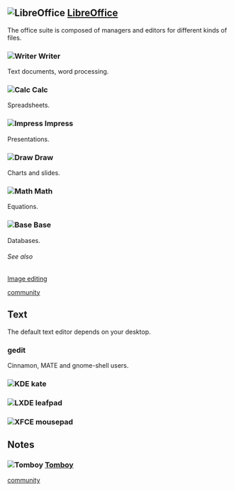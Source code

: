 ## ![][img-libreoffice] [LibreOffice][homepage-libreoffice]

The office suite is composed of managers and editors for different kinds of files.

### ![][img-libreoffice-writer]  **Writer**
Text documents, word processing.
### ![][img-libreoffice-calc]  **Calc**
Spreadsheets.
### ![][img-libreoffice-impress]  **Impress**
Presentations.
### ![][img-libreoffice-draw]  **Draw**
Charts and slides.
### ![][img-libreoffice-math]  **Math**
Equations.
### ![][img-libreoffice-base]  **Base**
Databases.

###### See also ######
[Image editing][anchor-graphics]

[community][community-libreoffice]

## Text ##

The default text editor depends on your desktop.

### gedit ###
Cinnamon, MATE and gnome-shell users.

### ![][emblem-kde] kate ###
### ![][emblem-lxde] leafpad ###
### ![][emblem-xfce] mousepad ###

## Notes ##

### ![][img-tomboy] [Tomboy][homepage-tomboy] <a id="tomboy"/> ###

[community][community-tomboy]

[anchor-graphics]: Images#wiki-graphics

[emblem-kde]: image/boston.png "KDE"
[emblem-lxde]: image/emblem-lxde.png "LXDE"
[emblem-xfce]: image/emblem-xfce.png "XFCE"

[community-tomboy]: http://community.linuxmint.com/software/view/tomboy
[community-libreoffice]: http://community.linuxmint.com/software/view/libreoffice

[homepage-libreoffice]: http://www.libreoffice.org/
[homepage-tomboy]: http://projects.gnome.org/tomboy/

[img-libreoffice]: image/libreoffice-main.png "LibreOffice"
[img-libreoffice-base]: image/libreoffice-base.png "Base"
[img-libreoffice-calc]: image/libreoffice-calc.png "Calc"
[img-libreoffice-draw]: image/libreoffice-draw.png "Draw"
[img-libreoffice-impress]: image/libreoffice-impress.png "Impress"
[img-libreoffice-math]: image/libreoffice-math.png "Math"
[img-libreoffice-writer]: image/libreoffice-writer.png "Writer"
[img-tomboy]: image/tomboy.png "Tomboy"